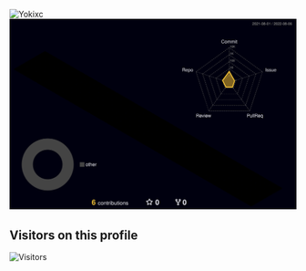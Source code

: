 ![Yokixc](https://capsule-render.vercel.app/api?type=Waving&color=timeGradient&height=250&animation=fadeIn&section=header&text=Yokixc&fontSize=50)
![Contrib](./profile-3d-contrib/profile-night-rainbow.svg)



## Visitors on this profile
![Visitors](https://count.getloli.com/get/@Yokixc?theme=rule34)
